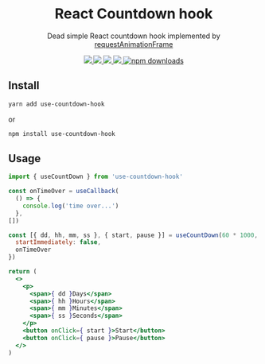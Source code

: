 <h1 align="center">React Countdown hook</h1>

<p align="center">Dead simple React countdown hook implemented by <a href="https://developer.mozilla.org/en-US/docs/Web/API/window/requestAnimationFrame">requestAnimationFrame</a></p>

<p align="center">
  <a href="https://github.com/liyiming22/react-countdown-hook/actions">
    <img src="https://github.com/liyiming22/react-countdown-hook/workflows/Build/badge.svg" />
  </a>
  <a href="https://www.npmjs.com/package/use-countdown-hook">
    <img src="https://img.shields.io/npm/v/use-countdown-hook.svg" />
  </a>
  <a href="https://github.com/liyiming22/react-countdown-hook/blob/master/LICENSE">
    <img src="https://img.shields.io/badge/license-MIT-blue.svg" />
  </a>
  <a href="https://app.codecov.io/gh/liyiming22/react-countdown-hook">
    <img src="https://codecov.io/gh/liyiming22/react-countdown-hook/branch/master/graph/badge.svg" />
  </a>
  <a href="https://www.npmjs.com/package/use-countdown-hook">
    <img src="https://img.shields.io/npm/dm/use-countdown-hook.svg" alt="npm downloads" />
  </a>
</p>
</p>

## Install
```bash
yarn add use-countdown-hook
```
or
```bash
npm install use-countdown-hook
```
## Usage
```jsx
import { useCountDown } from 'use-countdown-hook'

const onTimeOver = useCallback(
  () => {
    console.log('time over...')
  },
[])

const [{ dd, hh, mm, ss }, { start, pause }] = useCountDown(60 * 1000, {
  startImmediately: false,
  onTimeOver
})

return (
  <>
    <p>
      <span>{ dd }Days</span>
      <span>{ hh }Hours</span>
      <span>{ mm }Minutes</span>
      <span>{ ss }Seconds</span>
    </p>
    <button onClick={ start }>Start</button>
    <button onClick={ pause }>Pause</button>
  </>
)
```
